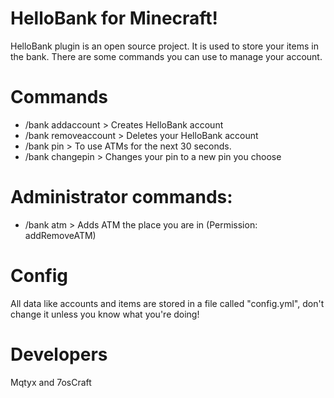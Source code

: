 # HelloBank for Minecraft!

HelloBank plugin is an open source project. It is used to store your items in the bank. There are some commands you can use to manage your account.

# Commands
- /bank addaccount <acc> <pin> > Creates HelloBank account
- /bank removeaccount <acc> <pin> > Deletes your HelloBank account
- /bank pin <pin> > To use ATMs for the next 30 seconds.
- /bank changepin <oldPin> <newPin> > Changes your pin to a new pin you choose

# Administrator commands:
- /bank atm > Adds ATM the place you are in (Permission: addRemoveATM)

# Config
All data like accounts and items are stored in a file called "config.yml", don't change it unless you know what you're doing!

# Developers
Mqtyx and 7osCraft
